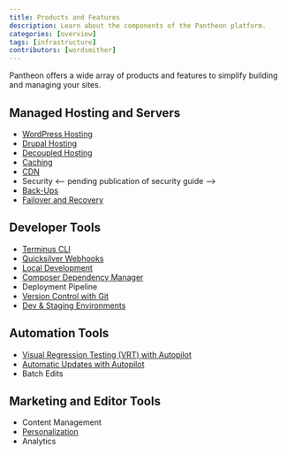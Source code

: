 ```yaml
---
title: Products and Features
description: Learn about the components of the Pantheon platform.
categories: [overview]
tags: [infrastructure]
contributors: [wordsmither]
---
```


Pantheon offers a wide array of products and features to simplify building and managing your sites.

## Managed Hosting and Servers

- [WordPress Hosting](/guides/wordpress-pantheon/)
- [Drupal Hosting](/drupal-9)
- [Decoupled Hosting](/decoupled-sites)
- [Caching](/videos/cache)
- [CDN](/global-cdn)
- Security <-- pending publication of security guide -->
- [Back-Ups](/backups)
- [Failover and Recovery](/guides/disaster-recovery)


## Developer Tools

- [Terminus CLI](/terminus)
- [Quicksilver Webhooks](/quicksilver#hooks)
- [Local Development](/guides/localdev)
- [Composer Dependency Manager](/guides/composer)
- Deployment Pipeline
- [Version Control with Git](/guides/git/git-config)
- [Dev & Staging Environments](/pantheon-workflow)


## Automation Tools

- [Visual Regression Testing (VRT) with Autopilot](/guides/autopilot)
- [Automatic Updates with Autopilot](/guides/autopilot)
- Batch Edits


## Marketing and Editor Tools

- Content Management
- [Personalization](/guides/edge-integrations/)
- Analytics

